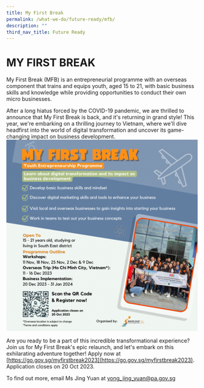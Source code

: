 ```yaml
---
title: My First Break
permalink: /what-we-do/future-ready/mfb/
description: ""
third_nav_title: Future Ready
---
```

# MY FIRST BREAK

My First Break (MFB) is an entrepreneurial programme with an overseas component that trains and equips youth, aged 15 to 21, with basic business skills and knowledge while providing opportunities to conduct their own micro businesses.

After a long hiatus forced by the COVID-19 pandemic, we are thrilled to announce that My First Break is back, and it's returning in grand style! This year, we're embarking on a thrilling journey to Vietnam, where we'll dive headfirst into the world of digital transformation and uncover its game-changing impact on business development.
![my first break 2023](/images/What%20We%20Do/Future%20Ready/my%20first%20break%202023.png)

Are you ready to be a part of this incredible transformational experience? Join us for My First Break's epic relaunch, and let's embark on this exhilarating adventure together! Apply now at [https://go.gov.sg/myfirstbreak2023](https://go.gov.sg/myfirstbreak2023). Application closes on 20 Oct 2023.

To find out more, email Ms Jing Yuan at [yong_jing_yuan@pa.gov.sg](mailto:yong_jing_yuan@pa.gov.sg)